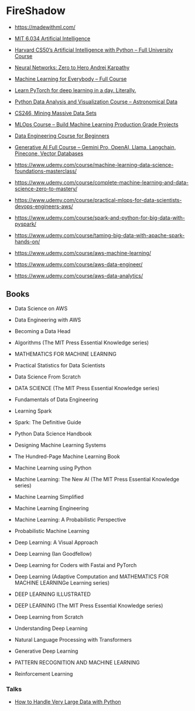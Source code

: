 # FireShadow

* https://madewithml.com/

* [MIT 6.034 Artificial Intelligence](https://www.youtube.com/playlist?list=PLUl4u3cNGP63gFHB6xb-kVBiQHYe_4hSi)

* [Harvard CS50’s Artificial Intelligence with Python – Full University Course](https://www.youtube.com/watch?v=5NgNicANyqM)

* [Neural Networks: Zero to Hero Andrej Karpathy](https://www.youtube.com/playlist?list=PLAqhIrjkxbuWI23v9cThsA9GvCAUhRvKZ)

* [Machine Learning for Everybody – Full Course](https://www.youtube.com/watch?v=i_LwzRVP7bg)

* [Learn PyTorch for deep learning in a day. Literally.](https://www.youtube.com/watch?v=Z_ikDlimN6A)

* [Python Data Analysis and Visualization Course – Astronomical Data](https://www.youtube.com/watch?v=H9KefzbryEw)

* [CS246, Mining Massive Data Sets](https://www.youtube.com/playlist?list=PLoCMsyE1cvdVnCgHk43vRy7PVTVWJ6WVR)

* [MLOps Course – Build Machine Learning Production Grade Projects](https://www.youtube.com/watch?v=-dJPoLm_gtE)

* [Data Engineering Course for Beginners](https://www.youtube.com/watch?v=PHsC_t0j1dU)

* [Generative AI Full Course – Gemini Pro, OpenAI, Llama, Langchain, Pinecone, Vector Databases](https://www.youtube.com/watch?v=mEsleV16qdo&ab_channel=freeCodeCamp.org)

* https://www.udemy.com/course/machine-learning-data-science-foundations-masterclass/
* https://www.udemy.com/course/complete-machine-learning-and-data-science-zero-to-mastery/
* https://www.udemy.com/course/practical-mlops-for-data-scientists-devops-engineers-aws/
* https://www.udemy.com/course/spark-and-python-for-big-data-with-pyspark/
* https://www.udemy.com/course/taming-big-data-with-apache-spark-hands-on/
* https://www.udemy.com/course/aws-machine-learning/
* https://www.udemy.com/course/aws-data-engineer/
* https://www.udemy.com/course/aws-data-analytics/

## Books

* Data Science on AWS
* Data Engineering with AWS
* Becoming a Data Head

* Algorithms (The MIT Press Essential Knowledge series)

* MATHEMATICS FOR MACHINE LEARNING
* Practical Statistics for Data Scientists

* Data Science From Scratch
* DATA SCIENCE (The MIT Press Essential Knowledge series)
* Fundamentals of Data Engineering

* Learning Spark
* Spark: The Definitive Guide
* Python Data Science Handbook

* Designing Machine Learning Systems

* The Hundred-Page Machine Learning Book
* Machine Learning using Python
* Machine Learning: The New AI (The MIT Press Essential Knowledge series)
* Machine Learning Simplified
* Machine Learning Engineering
* Machine Learning: A Probabilistic Perspective
* Probabilistic Machine Learning

* Deep Learning: A Visual Approach
* Deep Learning (Ian Goodfellow)
* Deep Learning for Coders with Fastai and PyTorch
* Deep Learning (Adaptive Computation and MATHEMATICS FOR MACHINE LEARNINGe Learning series)
* DEEP LEARNING ILLUSTRATED
* DEEP LEARNING (The MIT Press Essential Knowledge series)
* Deep Learning from Scratch
* Understanding Deep Learning

* Natural Language Processing with Transformers
* Generative Deep Learning

* PATTERN RECOGNITION AND MACHINE LEARNING

* Reinforcement Learning

### Talks

* [How to Handle Very Large Data with Python](https://www.youtube.com/watch?v=YDP0ZRIdavw)
